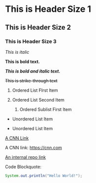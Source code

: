# This is Header Size 1 

## This is Header Size 2

### This is Header Size 3

*This is italic* 

**This is bold text.**

***This is bold and italic text.***

~~This is strike-through text~~


1. Ordered List FIrst Item

2. Ordered List Second Item

   1. Ordered Sublist First Item
   
+ Unordered List Item

+ Unordered List Item

[A CNN Link](https://cnn.com)

A CNN link: https://cnn.com

[An internal repo link](../blob/master/README.md)

Code Blockquote:

```Java
System.out.println("Hello World!");
```
